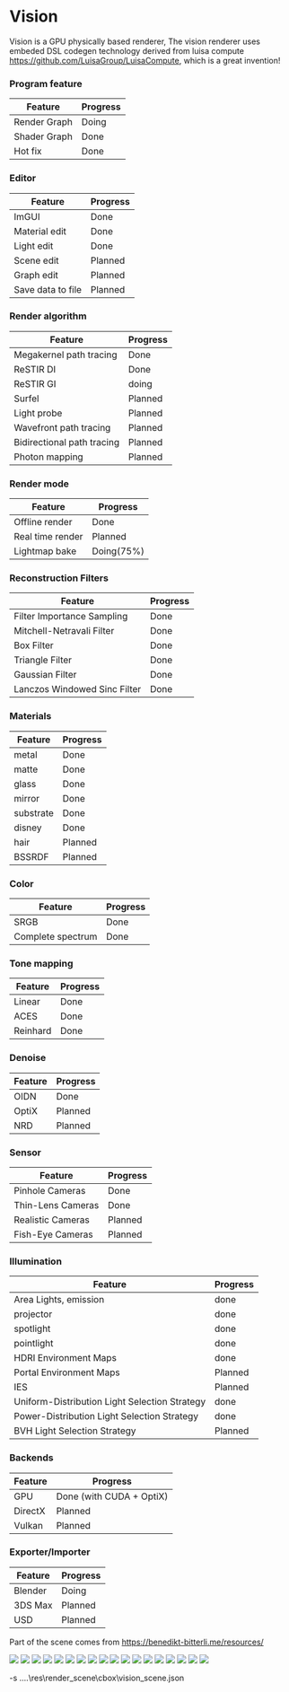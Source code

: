 # Vision

Vision is a GPU physically based renderer,
The vision renderer uses embeded DSL codegen technology derived from luisa
compute https://github.com/LuisaGroup/LuisaCompute, which is a great invention!

### Program feature

| Feature      | Progress |
|--------------|----------|
| Render Graph | Doing    |
| Shader Graph | Done     |
| Hot fix      | Done     |

### Editor

| Feature           | Progress |
|-------------------|----------|
| ImGUI             | Done     |
| Material edit     | Done     |
| Light edit        | Done     |
| Scene edit        | Planned  |
| Graph edit        | Planned  |
| Save data to file | Planned  |

### Render algorithm

| Feature                    | Progress |
|----------------------------|----------|
| Megakernel path tracing    | Done     |
| ReSTIR DI                  | Done     |
| ReSTIR GI                  | doing    |
| Surfel                     | Planned  |
| Light probe                | Planned  |
| Wavefront path tracing     | Planned  |
| Bidirectional path tracing | Planned  |
| Photon mapping             | Planned  |

### Render mode

| Feature          | Progress   |
|------------------|------------|
| Offline render   | Done       |
| Real time render | Planned    |
| Lightmap bake    | Doing(75%) |

### Reconstruction Filters

| Feature                      | Progress |
|------------------------------|----------|
| Filter Importance Sampling   | Done     |
| Mitchell-Netravali Filter    | Done     |
| Box Filter                   | Done     |
| Triangle Filter              | Done     |
| Gaussian Filter              | Done     |
| Lanczos Windowed Sinc Filter | Done     |

### Materials

| Feature   | Progress |
|-----------|----------|
| metal     | Done     |
| matte     | Done     |
| glass     | Done     |
| mirror    | Done     |
| substrate | Done     |
| disney    | Done     |
| hair      | Planned  |
| BSSRDF    | Planned  |

### Color

| Feature           | Progress |
|-------------------|----------|
| SRGB              | Done     |
| Complete spectrum | Done     |

### Tone mapping

| Feature  | Progress |
|----------|----------|
| Linear   | Done     |
| ACES     | Done     |
| Reinhard | Done     |

### Denoise

| Feature | Progress |
|---------|----------|
| OIDN    | Done     |
| OptiX   | Planned  |
| NRD     | Planned  |

### Sensor

| Feature           | Progress |
|-------------------|----------|
| Pinhole Cameras   | Done     |
| Thin-Lens Cameras | Done     |
| Realistic Cameras | Planned  |
| Fish-Eye Cameras  | Planned  |

### Illumination

| Feature                                       | Progress |
|-----------------------------------------------|----------|
| Area Lights, emission                         | done     |
| projector                                     | done     |
| spotlight                                     | done     |
| pointlight                                    | done     |
| HDRI Environment Maps                         | done     |
| Portal Environment Maps                       | Planned  |
| IES                                           | Planned  |
| Uniform-Distribution Light Selection Strategy | done     |
| Power-Distribution Light Selection Strategy   | done     |
| BVH Light Selection Strategy                  | Planned  |

### Backends

| Feature | Progress                 |
|---------|--------------------------|
| GPU     | Done (with CUDA + OptiX) |
| DirectX | Planned                  |
| Vulkan  | Planned                  |

### Exporter/Importer

| Feature | Progress |
|---------|----------|
| Blender | Doing    |
| 3DS Max | Planned  |
| USD     | Planned  |

Part of the scene comes from https://benedikt-bitterli.me/resources/

![](gallery/dispersion.png)
![](gallery/dispersion-hero.png)
![](gallery/bunny-sss-dof.png)
![](gallery/prism.png)
![](gallery/staircase.png)
![](gallery/bathroom.png)
![](gallery/classroom-1024spp.png)
![](gallery/classroom-fog-1024spp.png)
![](gallery/output.png)
![](gallery/glass-of-water-1024spp.png)
![](gallery/spaceship-1024spp.png)
![](gallery/kitchen0.png)
![](gallery/cornell-box-fog.png)
![](gallery/projector.png)
![](gallery/tv.png)
![](gallery/cornell-box-fog-projector.png)
![](gallery/cbox-sss.png)
![](gallery/cbox-dragon.png)

-s ..\..\res\render_scene\cbox\vision_scene.json
